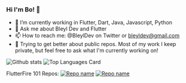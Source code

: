 ### Hi I'm Bo! 👋

- 🔭 I’m currently working in Flutter, Dart, Java, Javascript, Python
- 💬 Ask me about Bleyl Dev and Flutter
- 📫 How to reach me: @BleylDev on Twitter or bleyldev@gmail.com
- 📓 Trying to get better about public repos.  Most of my work I keep private, but feel free to ask what I'm currently working on!


![Github stats](https://github-readme-stats.vercel.app/api?username=Bobleyl&theme=highcontrast&show_icons=true&count_private=true)
![Top Languages Card](https://github-readme-stats.vercel.app/api/top-langs/?username=Bobleyl&layout=compact)

FlutterFire 101 Repos:
[![Repo name](https://github-readme-stats.vercel.app/api/pin/?username=Bobleyl&repo=repo-name&show_owner=true)](https://github.com/Bobleyl/flutterfire_firestore)
[![Repo name](https://github-readme-stats.vercel.app/api/pin/?username=Bobleyl&repo=repo-name&show_owner=true)](https://github.com/Bobleyl/flutterfire_auth)
